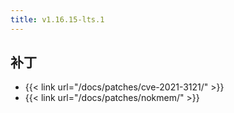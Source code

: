 ```yaml
---
title: v1.16.15-lts.1
---
```


## 补丁

- {{< link url="/docs/patches/cve-2021-3121/" >}}
- {{< link url="/docs/patches/nokmem/" >}}
